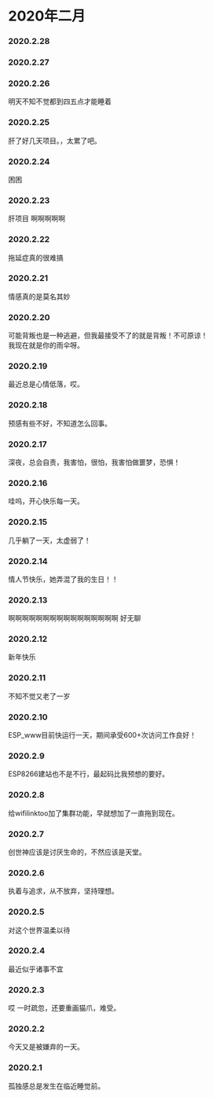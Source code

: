 # 2020年二月


### 2020.2.28 
### 2020.2.27
### 2020.2.26 
明天不知不觉都到四五点才能睡着
### 2020.2.25 
肝了好几天项目。，太累了吧。
### 2020.2.24 
困困
### 2020.2.23 
肝项目 啊啊啊啊啊
### 2020.2.22 
拖延症真的很难搞
### 2020.2.21 
情感真的是莫名其妙
### 2020.2.20 
可能背叛也是一种逃避，但我最接受不了的就是背叛！不可原谅！    
我现在就是你的雨伞呀。
### 2020.2.19 
最近总是心情低落，哎。
### 2020.2.18
预感有些不好，不知道怎么回事。
### 2020.2.17  
深夜，总会自责，我害怕，很怕，我害怕做噩梦，恐惧！
### 2020.2.16
哇呜，开心快乐每一天。
### 2020.2.15
几乎躺了一天，太虚弱了！
### 2020.2.14
情人节快乐，她弄混了我的生日！！
### 2020.2.13
啊啊啊啊啊啊啊啊啊啊啊啊啊啊啊啊 好无聊
### 2020.2.12
新年快乐
### 2020.2.11
不知不觉又老了一岁
### 2020.2.10
ESP_www目前快运行一天，期间承受600+次访问工作良好！
### 2020.2.9
ESP8266建站也不是不行，最起码比我预想的要好。
### 2020.2.8
给wifilinktoo加了集群功能，早就想加了一直拖到现在。
### 2020.2.7
创世神应该是讨厌生命的，不然应该是天堂。
### 2020.2.6
执着与追求，从不放弃，坚持理想。
### 2020.2.5
对这个世界温柔以待 
### 2020.2.4
最近似乎诸事不宜
### 2020.2.3
哎  一时疏忽，还要重画猫爪，难受。
### 2020.2.2
今天又是被嫌弃的一天。
### 2020.2.1
孤独感总是发生在临近睡觉前。
